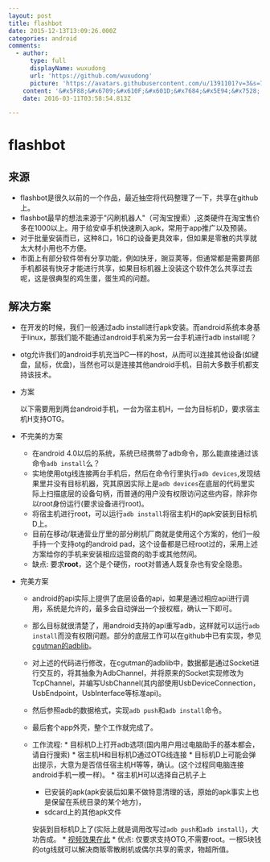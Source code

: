 ```yaml
---
layout: post
title: flashbot
date: 2015-12-13T13:09:26.000Z
categories: android
comments:
  - author:
      type: full
      displayName: wuxudong
      url: 'https://github.com/wuxudong'
      picture: 'https://avatars.githubusercontent.com/u/1391101?v=3&s=73'
    content: '&#x5F88;&#x6709;&#x610F;&#x601D;&#x7684;&#x5E94;&#x7528;'
    date: 2016-03-11T03:58:54.813Z

---
```



# flashbot
## 来源
*   flashbot是很久以前的一个作品，最近抽空将代码整理了一下，共享在github上。
*   flashbot最早的想法来源于"闪刷机器人"（可淘宝搜索）,这类硬件在淘宝售价多在1000以上。用于给安卓手机快速刷入apk，常用于app推广以及预装。
*   对于批量安装而已，这种8口，16口的设备更具效率，但如果是零散的共享就太大材小用也不方便。
*   市面上有部分软件带有分享功能，例如快牙，豌豆荚等，但通常都是需要两部手机都装有快牙才能进行共享，如果目标机器上没装这个软件怎么共享过去呢，这是很典型的鸡生蛋，蛋生鸡的问题。

## 解决方案
*   在开发的时候，我们一般通过adb install进行apk安装。而android系统本身基于linux，那我们能不能通过android手机来为另一台手机进行adb install呢？
*   otg允许我们的android手机充当PC一样的host，从而可以连接其他设备(如键盘，鼠标，优盘)，当然也可以是连接其他android手机，目前大多数手机都支持该技术。
*   方案

	以下需要用到两台android手机，一台为宿主机H，一台为目标机D，要求宿主机H支持OTG。
   *  不完美的方案
       *  在android 4.0以后的系统，系统已经携带了adb命令，那么能直接通过该命令`adb install`么？ 
       *  实地使用otg线连接两台手机后，然后在命令行里执行`adb devices`,发现结果里并没有目标机器，究其原因实际上是`adb devices`在底层的代码里实际上扫描底层的设备句柄，而普通的用户没有权限访问这些内容，除非你以root身份运行(要求设备进行root)。
       *  将宿主机进行root，可以运行`adb install`将宿主机H的apk安装到目标机D上。
       *  目前在移动/联通营业厅里的部分刷机厂商就是使用这个方案的，他们一般手持一个支持otg的android pad，这个设备都是已经root过的，采用上述方案给你的手机来安装相应运营商的助手或其他然间。
       *  缺点: 要求**root**，这个是个硬伤，root对普通人既复杂也有安全隐患。
   *  	完美方案
   		*    android的api实际上提供了底层设备的api，如果是通过相应api进行调用，系统是允许的，最多会自动弹出一个授权框，确认一下即可。
   		*    那么目标就很清楚了，用android支持的api重写adb，这样就可以运行`adb install`而没有权限问题。部分的底层工作可以在github中已有实现，参见[cgutman的adblib](https://github.com/cgutman/AdbLib/tree/master/src/com/cgutman/adblib)。
   		*    对上述的代码进行修改，在cgutman的adblib中，数据都是通过Socket进行交互的，将其抽象为AdbChannel，并将原来的Socket实现修改为TcpChannel，并编写UsbChannel(其内部使用UsbDeviceConnection，UsbEndpoint，UsbInterface等标准api)。
   		*    然后参照adb的数据格式，实现`adb push`和`adb install`命令。
   		*    最后套个app外壳，整个工作就完成了。
   		*    工作流程:
     		*    目标机D上打开adb选项(国内用户用过电脑助手的基本都会，请自行搜索)
     		*    宿主机H和目标机D通过OTG线连接
     		*    目标机D上可能会弹出提示，大意为是否信任宿主机H等等，确认。(这个过程同电脑连接android手机一模一样)。
     		*    宿主机H可以选择自己机子上
     		  *    已安装的apk(apk安装后如果不做特意清理的话，原始的apk事实上也是保留在系统目录的某个地方)，
     		  *    sdcard上的其他apk文件
     		  
     		  安装到目标机D上了(实际上就是调用改写过`adb push`和`adb install`)，大功告成。
      * [视频效果在此](http://v.youku.com/v_show/id_XNjg3MzAxOTQ4.html?from=s1.8-1-1.2)
      * 优点: 仅要求支持OTG,不需要root。一根5块钱的otg线就可以解决商贩零散刷机或偶尔共享的需求，物超所值。

